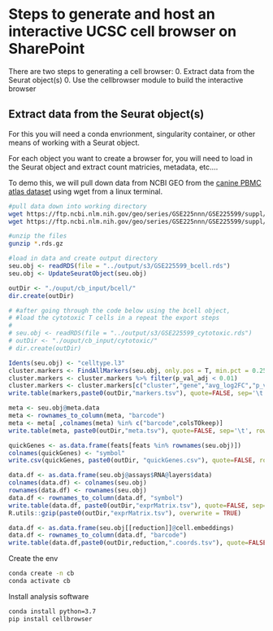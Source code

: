 # Steps to generate and host an interactive UCSC cell browser on SharePoint

There are two steps to generating a cell browser:
0. Extract data from the Seurat object(s)
0. Use the cellbrowser module to build the interactive browser


## Extract data from the Seurat object(s)
For this you will need a conda envrionment, singularity container, or other means of working with a Seurat object.


For each object you want to create a browser for, you will need to load in the Seurat object and extract count matricies, metadata, etc....

To demo this, we will pull down data from NCBI GEO from the [canine PBMC atlas dataset](https://github.com/dyammons/Canine_Leukocyte_scRNA) using wget from a linux terminal.

```sh
#pull data down into working directory
wget https://ftp.ncbi.nlm.nih.gov/geo/series/GSE225nnn/GSE225599/suppl/GSE225599_bcell.rds.gz #b cells
wget https://ftp.ncbi.nlm.nih.gov/geo/series/GSE225nnn/GSE225599/suppl/GSE225599_cytotoxic.rds.gz #cd8 t, nk, dn t

#unzip the files
gunzip *.rds.gz
```

```r
#load in data and create output directory
seu.obj <- readRDS(file = "../output/s3/GSE225599_bcell.rds")
seu.obj <- UpdateSeuratObject(seu.obj)

outDir <- "./ouput/cb_input/bcell/"
dir.create(outDir)

# #after going through the code below using the bcell object, 
# #load the cytotoxic T cells in a repeat the export steps
# 
# seu.obj <- readRDS(file = "../output/s3/GSE225599_cytotoxic.rds")
# outDir <- "./ouput/cb_input/cytotoxic/"
# dir.create(outDir)
```

```r
Idents(seu.obj) <- "celltype.l3"
cluster.markers <- FindAllMarkers(seu.obj, only.pos = T, min.pct = 0.25)
cluster.markers <- cluster.markers %>% filter(p_val_adj < 0.01)
cluster.markers <- cluster.markers[c("cluster","gene","avg_log2FC","p_val_adj")]
write.table(markers,paste0(outDir,"markers.tsv"), quote=FALSE, sep='\t', row.names = F)
```

```r
meta <- seu.obj@meta.data
meta <- rownames_to_column(meta, "barcode")
meta <- meta[ ,colnames(meta) %in% c("barcode",colsTOkeep)]
write.table(meta, paste0(outDir,"meta.tsv"), quote=FALSE, sep='\t', row.names = F)
```

```r
quickGenes <- as.data.frame(feats[feats %in% rownames(seu.obj)])
colnames(quickGenes) <- "symbol"
write.csv(quickGenes, paste0(outDir, "quickGenes.csv"), quote=FALSE, row.names = F)
```

```r
data.df <- as.data.frame(seu.obj@assays$RNA@layers$data)
colnames(data.df) <- colnames(seu.obj)
rownames(data.df) <- rownames(seu.obj)
data.df <- rownames_to_column(data.df, "symbol")
write.table(data.df, paste0(outDir,"exprMatrix.tsv"), quote=FALSE, sep='\t', row.names = F)
R.utils::gzip(paste0(outDir,"exprMatrix.tsv"), overwrite = TRUE)
```

```r
data.df <- as.data.frame(seu.obj[[reduction]]@cell.embeddings)
data.df <- rownames_to_column(data.df, "barcode")
write.table(data.df,paste0(outDir,reduction,".coords.tsv"), quote=FALSE, sep='\t', row.names = F)
```





Create the env
```sh
conda create -n cb
conda activate cb
```

Install analysis software
```sh
conda install python=3.7
pip install cellbrowser
```





